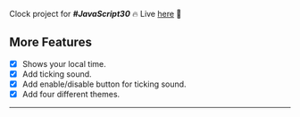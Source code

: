 Clock project for ***#JavaScript30*** 🔥
Live [here](https://tktock.netlify.app/) 🔨

## More Features ##
 - [x] Shows your local time.
 - [x] Add ticking sound.
 - [x] Add enable/disable button for ticking sound.
 - [x] Add four different themes.
----